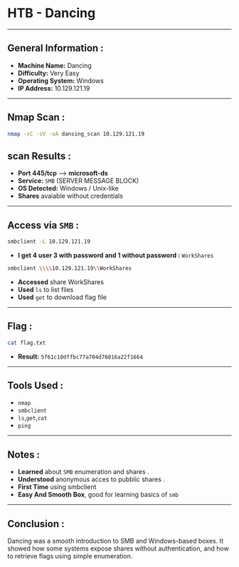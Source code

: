 # HTB - Dancing 
---
## General Information :
- **Machine Name:** Dancing
- **Difficulty:** Very Easy 
- **Operating System:** Windows
- **IP Address:** 10.129.121.19

---
## Nmap Scan :
```bash 
nmap -sC -sV -oA dansing_scan 10.129.121.19  
```
## scan Results :
- **Port 445/tcp** --> **microsoft-ds**
- **Service:** ``SMB`` (SERVER MESSAGE BLOCK)
- **OS Detected:** Windows / Unix-like
- **Shares** avaiable without credentials
---
## Access via ``SMB`` :
```bash
smbclient -L 10.129.121.19 
```
- **I get 4 user 3 with password and 1 without password :** ``WorkShares``
```bash
smbclient \\\\10.129.121.19\\WorkShares
```
- **Accessed** share WorkShares
- **Used** ``ls`` to list files
- **Used** ``get`` to download flag file
---
## Flag :
```bash
cat flag.txt
```
- **Result:** ``5f61c10dffbc77a704d76016a22f1664``
---
## Tools Used :
- ``nmap``
- ``smbclient``
- ``ls``,``get``,``cat``
- ``ping``
---
## Notes :
- **Learned** about ``SMB`` enumeration and shares .
- **Understood** anonymous acces to pubblic shares .
- **First Time** using smbclient
- **Easy And Smooth Box**, good for learning basics of ``smb``
---
## Conclusion :  
Dancing was a smooth introduction to SMB and Windows-based boxes.
It showed how some systems expose shares without authentication, and how to retrieve flags using simple enumeration.